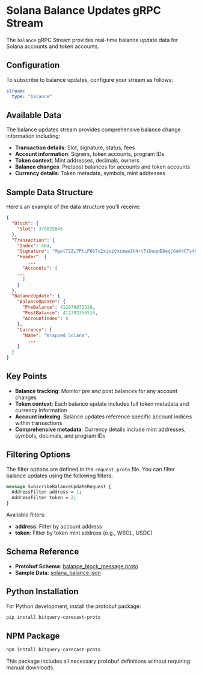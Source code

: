 # Solana Balance Updates gRPC Stream

The `balance` gRPC Stream provides real-time balance update data for Solana accounts and token accounts.

## Configuration

To subscribe to balance updates, configure your stream as follows:

```yaml
stream:
  type: "balance"
```

## Available Data

The balance updates stream provides comprehensive balance change information including:

- **Transaction details**: Slot, signature, status, fees
- **Account information**: Signers, token accounts, program IDs
- **Token context**: Mint addresses, decimals, owners
- **Balance changes**: Pre/post balances for accounts and token accounts
- **Currency details**: Token metadata, symbols, mint addresses

## Sample Data Structure

Here's an example of the data structure you'll receive:

```json
{
  "Block": {
    "Slot": 370025845
  },
  "Transaction": {
    "Index": 664,
    "Signature": "MgetT2Zi7PtLP867x2xioiCmimwe1H4rtTiDuqwE8eqjGuK4CTs4CBiKCKyfJHh8mXmQcK4hY9aMVsngg9v1mw5",
    "Header": {
        ...
      "Accounts": [
    ...
      ]
    }
  },
  "BalanceUpdate": {
    "BalanceUpdate": {
      "PreBalance": 412870875328,
      "PostBalance": 412392356516,
      "AccountIndex": 4
    },
    "Currency": {
      "Name": "Wrapped Solana",
        ...
    }
  }
}
```

## Key Points

- **Balance tracking**: Monitor pre and post balances for any account changes
- **Token context**: Each balance update includes full token metadata and currency information
- **Account indexing**: Balance updates reference specific account indices within transactions
- **Comprehensive metadata**: Currency details include mint addresses, symbols, decimals, and program IDs

## Filtering Options

The filter options are defined in the `request.proto` file. You can filter balance updates using the following filters:

```protobuf
message SubscribeBalanceUpdateRequest {
  AddressFilter address = 1;
  AddressFilter token = 2;
}
```

Available filters:
- **address**: Filter by account address
- **token**: Filter by token mint address (e.g., WSOL, USDC)

## Schema Reference

- **Protobuf Schema**: [balance_block_message.proto](https://github.com/bitquery/streaming_protobuf/blob/main/solana/block_message.proto)
- **Sample Data**: [solana_balance.json](https://github.com/bitquery/grpc-code-samples/blob/main/data-sample/solana_balance.json)

## Python Installation

For Python development, install the protobuf package:

```bash
pip install bitquery-corecast-proto
```

## NPM Package

```bash
npm install bitquery-corecast-proto
```

This package includes all necessary protobuf definitions without requiring manual downloads.
